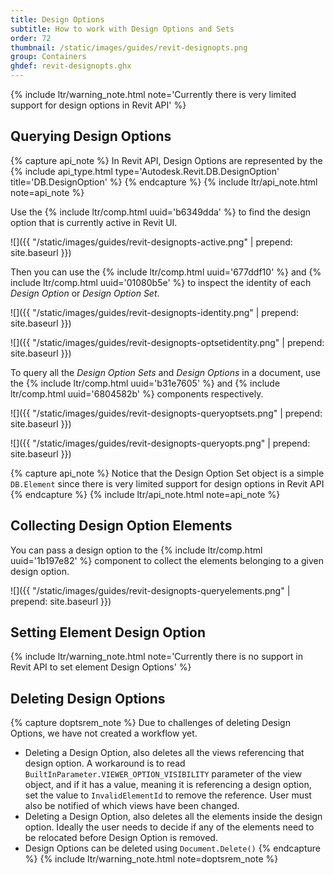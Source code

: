 ```yaml
---
title: Design Options
subtitle: How to work with Design Options and Sets
order: 72
thumbnail: /static/images/guides/revit-designopts.png
group: Containers
ghdef: revit-designopts.ghx
---
```


{% include ltr/warning_note.html note='Currently there is very limited support for design options in Revit API' %}

## Querying Design Options

{% capture api_note %}
In Revit API, Design Options are represented by the {% include api_type.html type='Autodesk.Revit.DB.DesignOption' title='DB.DesignOption' %}
{% endcapture %}
{% include ltr/api_note.html note=api_note %}


Use the {% include ltr/comp.html uuid='b6349dda' %} to find the design option that is currently active in Revit UI.

![]({{ "/static/images/guides/revit-designopts-active.png" | prepend: site.baseurl }})


Then you can use the {% include ltr/comp.html uuid='677ddf10' %} and {% include ltr/comp.html uuid='01080b5e' %} to inspect the identity of each *Design Option* or *Design Option Set*.


![]({{ "/static/images/guides/revit-designopts-identity.png" | prepend: site.baseurl }})

![]({{ "/static/images/guides/revit-designopts-optsetidentity.png" | prepend: site.baseurl }})


To query all the *Design Option Sets* and *Design Options* in a document, use the {% include ltr/comp.html uuid='b31e7605' %} and {% include ltr/comp.html uuid='6804582b' %} components respectively.

![]({{ "/static/images/guides/revit-designopts-queryoptsets.png" | prepend: site.baseurl }})

![]({{ "/static/images/guides/revit-designopts-queryopts.png" | prepend: site.baseurl }})


{% capture api_note %}
Notice that the Design Option Set object is a simple `DB.Element` since there is very limited support for design options in Revit API
{% endcapture %}
{% include ltr/api_note.html note=api_note %}


## Collecting Design Option Elements

You can pass a design option to the {% include ltr/comp.html uuid='1b197e82' %} component to collect the elements belonging to a given design option.

![]({{ "/static/images/guides/revit-designopts-queryelements.png" | prepend: site.baseurl }})

## Setting Element Design Option

{% include ltr/warning_note.html note='Currently there is no support in Revit API to set element Design Options' %}

<!-- https://forums.autodesk.com/t5/revit-api-forum/expose-design-options-settings/m-p/6451629/highlight/true#M17496 -->
<!-- https://thebuildingcoder.typepad.com/blog/2015/03/list-and-switch-design-options-using-ui-automation.html -->

## Deleting Design Options

{% capture doptsrem_note %}
Due to challenges of deleting Design Options, we have not created a workflow yet.
- Deleting a Design Option, also deletes all the views referencing that design option. A workaround is to read `BuiltInParameter.VIEWER_OPTION_VISIBILITY` parameter of the view object, and if it has a value, meaning it is referencing a design option, set the value to `InvalidElementId` to remove the reference. User must also be notified of which views have been changed.
- Deleting a Design Option, also deletes all the elements inside the design option. Ideally the user needs to decide if any of the elements need to be relocated before Design Option is removed.
- Design Options can be deleted using `Document.Delete()`
{% endcapture %}
{% include ltr/warning_note.html note=doptsrem_note %}
